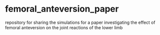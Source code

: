 # femoral_anteversion_paper
repository for sharing the simulations for a paper investigating the effect of femoral anteversion on the joint reactions of the lower limb
